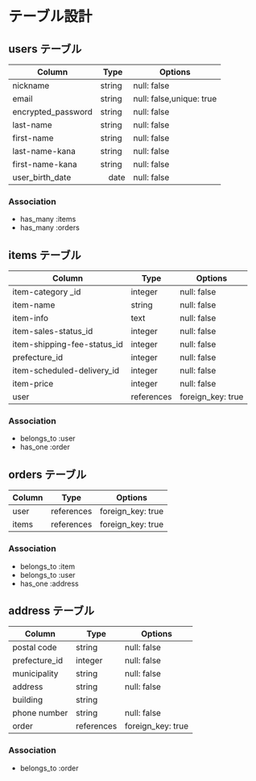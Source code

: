 
# テーブル設計

## users テーブル

| Column             | Type   | Options     |
| ------------------ | ------ | ----------- |
| nickname           | string | null: false |
| email              | string | null: false,unique: true |
| encrypted_password | string | null: false |
| last-name          | string | null: false |
| first-name         | string | null: false |
| last-name-kana     | string | null: false |
| first-name-kana    | string | null: false |
| user_birth_date    |　date | null: false |

### Association

- has_many :items
- has_many :orders




## items テーブル

| Column                   | Type     | Options     |
| ------------------------ | -------- | ----------- |
| item-category  _id          | integer  | null: false |
| item-name                   | string   | null: false |
| item-info                   | text     | null: false |
| item-sales-status_id        | integer  | null: false |
| item-shipping-fee-status_id | integer  | null: false |
| prefecture_id          | integer  | null: false |
| item-scheduled-delivery_id  | integer  | null: false |
| item-price                  | integer  | null: false |
| user                        |references| foreign_key: true |

### Association

- belongs_to :user
- has_one :order

## orders テーブル

| Column    | Type       | Options           |
| --------- | ---------- | ------------------|
| user      | references | foreign_key: true |
| items     | references | foreign_key: true |

### Association

- belongs_to :item
- belongs_to :user
- has_one :address

## address テーブル

| Column          | Type     | Options     |
| --------------- | -------- | ----------- |
| postal code     | string   | null: false |
| prefecture_id      | integer  | null: false |
| municipality    | string   | null: false |
| address         | string   | null: false |
| building        | string   |
| phone number    | string   | null: false |
| order           |references| foreign_key: true |

### Association

- belongs_to :order